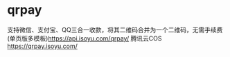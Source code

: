 # qrpay
支持微信、支付宝、QQ三合一收款，将其二维码合并为一个二维码，无需手续费(单页版多模板)https://api.isoyu.com/qrpay/  腾讯云COS https://qrpay.isoyu.com/
